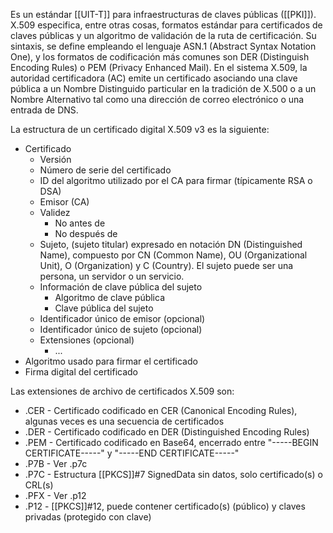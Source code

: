 Es un estándar [[UIT-T]] para infraestructuras de claves públicas ([[PKI]]). X.509 especifica, entre otras cosas, formatos estándar para certificados de claves públicas y un algoritmo de validación de la ruta de certificación. Su sintaxis, se define empleando el lenguaje ASN.1 (Abstract Syntax Notation One), y los formatos de codificación más comunes son DER (Distinguish Encoding Rules) o PEM (Privacy Enhanced Mail). En el sistema X.509, la autoridad certificadora (AC) emite un certificado asociando una clave pública a un Nombre Distinguido particular en la tradición de X.500 o a un Nombre Alternativo tal como una dirección de correo electrónico o una entrada de DNS.

La estructura de un certificado digital X.509 v3 es la siguiente:
- Certificado
    - Versión
    - Número de serie del certificado
    - ID del algoritmo utilizado por el CA para firmar (típicamente RSA o DSA)
    - Emisor (CA)
    - Validez
        - No antes de
        - No después de
    - Sujeto, (sujeto titular) expresado en notación DN (Distinguished Name), compuesto por CN (Common Name), OU (Organizational Unit), O (Organization) y C (Country). El sujeto puede ser una persona, un servidor o un servicio.
    - Información de clave pública del sujeto
        - Algoritmo de clave pública
        - Clave pública del sujeto
    - Identificador único de emisor (opcional)
    - Identificador único de sujeto (opcional)
    - Extensiones (opcional)
        - ...
- Algoritmo usado para firmar el certificado
- Firma digital del certificado


Las extensiones de archivo de certificados X.509 son:
- .CER - Certificado codificado en CER (Canonical Encoding Rules), algunas veces es una secuencia de certificados
- .DER - Certificado codificado en DER (Distinguished Encoding Rules)
- .PEM - Certificado codificado en Base64, encerrado entre "-----BEGIN CERTIFICATE-----" y "-----END CERTIFICATE-----"
- .P7B - Ver .p7c
- .P7C - Estructura [[PKCS]]#7 SignedData sin datos, solo certificado(s) o CRL(s)
- .PFX - Ver .p12
- .P12 - [[PKCS]]#12, puede contener certificado(s) (público) y claves privadas (protegido con clave)
